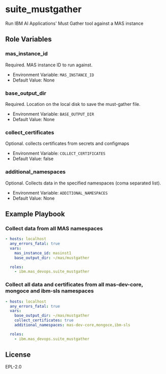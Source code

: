 suite_mustgather
===============

Run IBM AI Applications' Must Gather tool against a MAS instance

Role Variables
--------------

### mas_instance_id
Required.  MAS instance ID to run against.

- Environment Variable: `MAS_INSTANCE_ID`
- Default Value: None

### base_output_dir
Required.  Location on the local disk to save the must-gather file.

- Environment Variable: `BASE_OUTPUT_DIR`
- Default Value: None

### collect_certificates
Optional. collects certificates from secrets and configmaps

- Environment Variable: `COLLECT_CERTIFICATES`
- Default Value: false

### additional_namespaces
Optional. Collects data in the specified namespaces (coma separated list). 

- Environment Variable: `ADDITIONAL_NAMESPACES`
- Default Value: None



Example Playbook
----------------

### Collect data from all MAS namespaces
```yaml
- hosts: localhost
  any_errors_fatal: true
  vars:
    mas_instance_id: masinst1
    base_output_dir: ~/mas/mustgather

  roles:
    - ibm.mas_devops.suite_mustgather
```

### Collect all data and certificates from all mas-dev-core, mongoce and ibm-sls namespaces
```yaml
- hosts: localhost
  any_errors_fatal: true
  vars:
    base_output_dir: ~/mas/mustgather
    collect_certificates: true
    additional_namespaces: mas-dev-core,mongoce,ibm-sls

  roles:
    - ibm.mas_devops.suite_mustgather
```
License
-------

EPL-2.0
